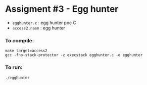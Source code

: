 # Assigment #3 - Egg hunter

- `egghunter.c` : egg hunter poc C
- `access2.nasm` : egg hunter

### To compile:
```
make target=access2
gcc -fno-stack-protector -z execstack egghunter.c -o egghunter
```

### To run:
```
./egghunter
```
